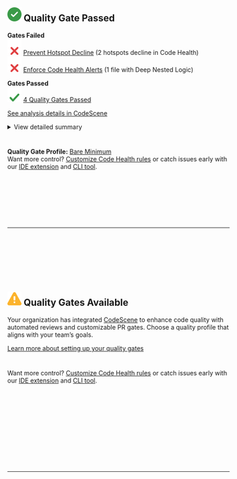 [![Quality Gate passed](https://raw.githubusercontent.com/joachim-codescene/Joachim-Test/refs/heads/3.x/pass.svg "Quality Gate passed")](#) **Quality Gate Passed**
---

**Gates Failed**<br>
[![](https://raw.githubusercontent.com/joachim-codescene/Joachim-Test/refs/heads/3.x/x1.svg)](#) [Prevent Hotspot Decline](http://codescene.com) (2 hotspots decline in Code Health)<br>
[![](https://raw.githubusercontent.com/joachim-codescene/Joachim-Test/refs/heads/3.x/x1.svg)](#) [Enforce Code Health Alerts](http://codescene.com) (1 file with Deep Nested Logic)<br>

**Gates Passed**<br>
[![](https://raw.githubusercontent.com/joachim-codescene/Joachim-Test/refs/heads/3.x/pass1.svg)](#) [4 Quality Gates Passed](http://codescene.com) <br>

[See analysis details in CodeScene](http://codescene.com)

<details>
  <summary>View detailed summary</summary>

  ### Some Javascript
  ```js
  function logSomething(something) {
    console.log('Something', something);
  }
  ```
</details>

#
**Quality Gate Profile:** [Bare Minimum](http://codescene.com) <br>
Want more control? [Customize Code Health rules](http://codescene.com) or catch issues early with our [IDE extension](http://codescene.com) and [CLI tool](http://codescene.com).
 
<br><br><br><br><br><br>
<hr>
<br><br><br><br><br><br>


[![Quality Gates Available](https://raw.githubusercontent.com/joachim-codescene/Joachim-Test/refs/heads/3.x/warning.svg "Quality Gates Available")](#) **Quality Gates Available**
---

Your organization has integrated [CodeScene](http://codescene.com) to enhance code quality with automated reviews and customizable PR gates. Choose a quality profile that aligns with your team’s goals.<br>

[Learn more about setting up your quality gates](http://codescene.com)

#
Want more control? [Customize Code Health rules](http://codescene.com) or catch issues early with our [IDE extension](http://codescene.com) and [CLI tool](http://codescene.com).
 
<br><br><br><br><br><br><br><br><br><br>
<hr>

